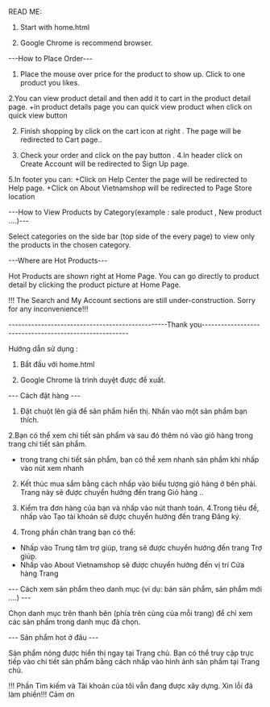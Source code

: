READ ME: 
1. Start with home.html

2. Google Chrome is recommend browser.




---How to Place Order---


1. Place the mouse over price for the product to show up. Click to one product you likes. 

2.You can view product detail and then add it to cart in the product detail page.
 +in product details page you can quick view product when click on quick view button 

2. Finish shopping by click on the cart icon at right . The page will be redirected to Cart page..

3. Check your order and click on the pay button .
4.In header click on Create Account will be redirected to Sign Up page.

5.In footer you can:
+Click on Help Center the page will be redirected to Help page.
+Click on About Vietnamshop will be redirected to Page Store location 



---How to View Products by Category(example : sale product , New product ....)---


Select categories on the side bar (top side of the every page) to view only the products in the chosen category.



---Where are Hot Products---


Hot Products are shown right at Home Page. You can go directly to product detail by clicking the product picture at Home Page.

!!! The Search and My Account sections are still under-construction. Sorry for any inconvenience!!!

-------------------------------------------------Thank you-------------------------------------------------------




Hướng dẫn sử dụng :


1. Bắt đầu với home.html

2. Google Chrome là trình duyệt được đề xuất.




--- Cách đặt hàng ---


1. Đặt chuột lên giá để sản phẩm hiển thị. Nhấn vào một sản phẩm bạn thích.

2.Bạn có thể xem chi tiết sản phẩm và sau đó thêm nó vào giỏ hàng trong trang chi tiết sản phẩm.
 + trong trang chi tiết sản phẩm, bạn có thể xem nhanh sản phẩm khi nhấp vào nút xem nhanh

2. Kết thúc mua sắm bằng cách nhấp vào biểu tượng giỏ hàng ở bên phải. Trang này sẽ được chuyển hướng đến trang Giỏ hàng ..

3. Kiểm tra đơn hàng của bạn và nhấp vào nút thanh toán.
4.Trong tiêu đề, nhấp vào Tạo tài khoản sẽ được chuyển hướng đến trang Đăng ký.

5. Trong phần chân trang bạn có thể:
+ Nhấp vào Trung tâm trợ giúp, trang sẽ được chuyển hướng đến trang Trợ giúp.
+ Nhấp vào About Vietnamshop sẽ được chuyển hướng đến vị trí Cửa hàng Trang



--- Cách xem sản phẩm theo danh mục (ví dụ: bán sản phẩm, sản phẩm mới ....) ---


Chọn danh mục trên thanh bên (phía trên cùng của mỗi trang) để chỉ xem các sản phẩm trong danh mục đã chọn.



--- Sản phẩm hot ở đâu ---


Sản phẩm nóng được hiển thị ngay tại Trang chủ. Bạn có thể truy cập trực tiếp vào chi tiết sản phẩm bằng cách nhấp vào hình ảnh sản phẩm tại Trang chủ.

!!! Phần Tìm kiếm và Tài khoản của tôi vẫn đang được xây dựng. Xin lỗi đã làm phiền!!!
 Cảm ơn
